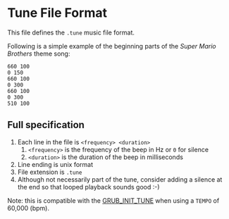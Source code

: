 # Tune File Format

This file defines the `.tune` music file format.

Following is a simple example of the beginning parts of the *Super Mario Brothers* theme song:

```
660 100
0 150
660 100
0 300
660 100
0 300
510 100
```

## Full specification

1. Each line in the file is `<frequency> <duration>`
   1. `<frequency>` is the frequency of the beep in Hz or `0` for silence
   2. `<duration>` is the duration of the beep in milliseconds
2. Line ending is unix format
3. File extension is `.tune`
4. Although not necessarily part of the tune, consider adding a silence at the end so that looped playback sounds good :-)

Note: this is compatible with the [GRUB_INIT_TUNE](https://wiki.archlinux.org/title/GRUB/Tips_and_tricks#Play_a_tune) when using a `TEMPO` of 60,000 (bpm).
